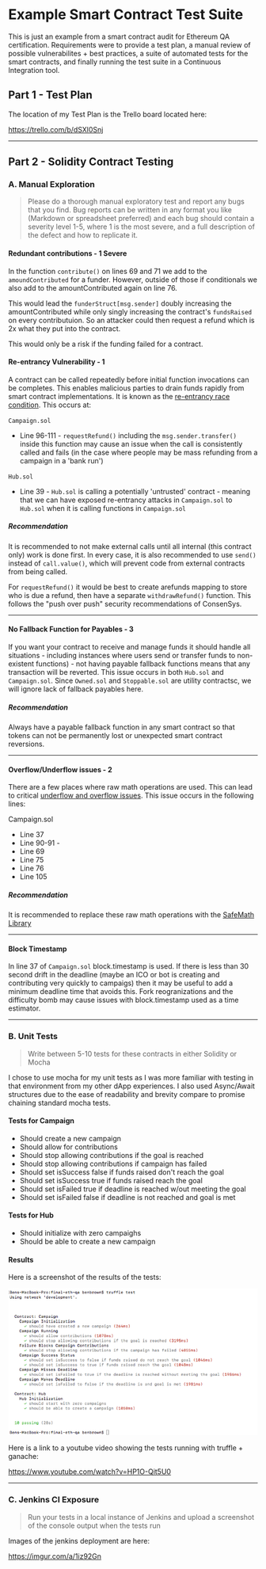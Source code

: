 # Example Smart Contract Test Suite

This is just an example from a smart contract audit for Ethereum QA certification. Requirements were to provide a test plan, a manual review of possible vulnerabilites + best practices, a suite of automated tests for the smart contracts, and finally running the test suite in a Continuous Integration tool.

## Part 1 - Test Plan

The location of my Test Plan is the Trello board located here:

https://trello.com/b/dSXl0Snj

---

## Part 2 - Solidity Contract Testing

### A. Manual Exploration

> Please do a thorough manual exploratory test and report any bugs that you find. Bug reports can be written in any format you like (Markdown or spreadsheet preferred) and each bug should contain a severity level 1-5, where 1 is the most severe, and a full description of the defect and how to replicate it.

#### Redundant contributions - 1 Severe

In the function `contribute()` on lines 69 and 71 we add to the `amoundContributed` for a funder. However, outside of those if conditionals we also add to the amountContributed again on line 76. 

This would lead the `funderStruct[msg.sender]` doubly increasing the amountContributed while only singly increasing the contract's `fundsRaised` on every contributuion. So an attacker could then request a refund which is 2x what they put into the contract. 

This would only be a risk if the funding failed for a contract.

#### Re-entrancy Vulnerability - 1

A contract can be called repeatedly before initial function invocations can be completes. This enables malicious parties to drain funds rapidly from smart contract implementations. It is known as the [re-entrancy race condition](https://consensys.github.io/smart-contract-best-practices/known_attacks/#reentrancy). This occurs at:

`Campaign.sol`

* Line 96-111 - `requestRefund()` including the `msg.sender.transfer()` inside this function may cause an issue when the call is consistently called and fails (in the case where people may be mass refunding from a campaign in a 'bank run')

`Hub.sol`

* Line 39 - `Hub.sol` is calling a potentially 'untrusted' contract - meaning that we can have exposed re-entrancy attacks in `Campaign.sol` to `Hub.sol` when it is calling functions in `Campaign.sol`

##### Recommendation

It is recommended to not make external calls until all internal (this contract only) work is done first. In every case, it is also recommended to use `send()` instead of `call.value()`, which will prevent code from external contracts from being called.

For `requestRefund()` it would be best to create arefunds mapping to store who is due a refund, then have a separate `withdrawRefund()` function. This follows the "push over push" security recommendations of ConsenSys.

---

#### No Fallback Function for Payables - 3

If you want your contract to receive and manage funds it should handle all situations - including instances where users send or transfer funds to non-existent functions) - not having payable fallback functions means that any transaction will be reverted. This issue occurs in both `Hub.sol` and `Campaign.sol`. Since `Owned.sol` and `Stoppable.sol` are utility contractsc, we will ignore lack of fallback payables here.

##### Recommendation

Always have a payable fallback function in any smart contract so that tokens can not be permanently lost or unexpected smart contract reversions.

---

#### Overflow/Underflow issues -  2

There are a few places where raw math operations are used. This can lead to critical [underflow and overflow issues](https://consensys.github.io/smart-contract-best-practices/known_attacks/#integer-overflow-and-underflow). This issue occurs in the following lines:

Campaign.sol

* Line 37
* Line 90-91 - 
* Line 69
* Line 75
* Line 76
* Line 105

##### Recommendation

It is recommended to replace these raw math operations with the [SafeMath Library](https://github.com/OpenZeppelin/openzeppelin-solidity/blob/master/contracts/math/SafeMath.sol)

---

#### Block Timestamp

In line 37 of `Campaign.sol` block.timestamp is used. If there is less than 30 second drift in the deadline (maybe an ICO or bot is creating and contributing very quickly to campaigs) then it may be useful to add a minimum deadline time that avoids this. Fork reogranizations and the difficulty bomb may cause issues with block.timestamp used as a time estimator.

---

### B. Unit Tests

> Write between 5-10 tests for these contracts in either Solidity or Mocha

I chose to use mocha for my unit tests as I was more familiar with testing in that environment from my other dApp experiences. I also used Async/Await structures due to the ease of readability and brevity compare to promise chaining standard mocha tests.

#### Tests for Campaign

* Should create a new campaign
* Should allow for contributions
* Should stop allowing contributions if the goal is reached
* Should stop allowing contributions if campaign has failed
* Should set isSuccess false if funds raised don't reach the goal
* Should set isSuccess true if funds raised reach the goal
* Should set isFailed true if deadline is reached w/out meeting the goal
* Should set isFailed false if deadline is not reached and goal is met

#### Tests for Hub

* Should initialize with zero campaighs
* Should be able to create a new campaign

#### Results

Here is a screenshot of the results of the tests:

![Image of test results](mocha-test.png)

Here is a link to a youtube video showing the tests running with truffle + ganache:

https://www.youtube.com/watch?v=HP1O-Qit5U0

---

### C. Jenkins CI Exposure

> Run your tests in a local instance of Jenkins and upload a screenshot of the console output when the tests run


Images of the  jenkins deployment are here:

https://imgur.com/a/1iz92Gn